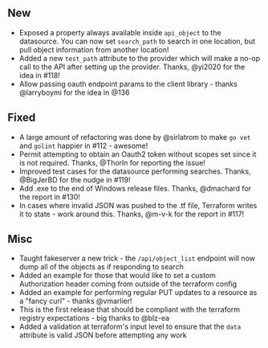 ## New
- Exposed a property always available inside `api_object` to the datasource. You can now set `search_path` to search in one location, but pull object information from another location!
- Added a new `test_path` attribute to the provider which will make a no-op call to the API after setting up the provider. Thanks, @yi2020 for the idea in #118!
- Allow passing oauth endpoint params to the client library - thanks @larryboymi for the idea in @136

## Fixed
- A large amount of refactoring was done by @sirlatrom to make `go vet` and `golint` happier in #112 - awesome!
- Permit attempting to obtain an Oauth2 token without scopes set since it is not required. Thanks, @Thorln for reporting the issue!
- Improved test cases for the datasource performing searches. Thanks, @BigJerBD for the nudge in #119!
- Add .exe to the end of Windows release files. Thanks, @dmachard for the report in #130!
- In cases where invalid JSON was pushed to the .tf file, Terraform writes it to state - work around this. Thanks, @m-v-k for the report in #117!

## Misc
- Taught fakeserver a new trick - the `/api/object_list` endpoint will now dump all of the objects as if responding to search
- Added an example for those that would like to set a custom Authorization header coming from outside of the terraform config
- Added an example for performing regular PUT updates to a resource as a "fancy curl" - thanks @vmarlier!
- This is the first release that should be compliant with the terraform registry expectations - big thanks to @blz-ea
- Added a validation at terraform's input level to ensure that the `data` attribute is valid JSON before attempting any work
